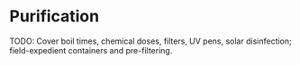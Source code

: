 # Purification

TODO: Cover boil times, chemical doses, filters, UV pens, solar disinfection; field-expedient containers and pre-filtering.

